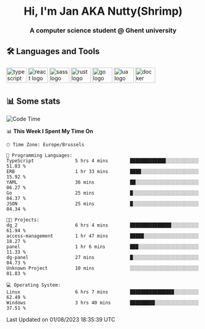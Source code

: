 <h1 align="center">Hi, I'm Jan AKA Nutty(Shrimp)</h1>
<h3 align="center">A computer science student @ Ghent university</h3>

<h2 align="left">🛠️ Languages and Tools</h2>

###

<div align="left">
  <img src="https://cdn.jsdelivr.net/gh/devicons/devicon/icons/typescript/typescript-original.svg" height="40" width="52" alt="typescript logo"  />
  <img src="https://cdn.jsdelivr.net/gh/devicons/devicon/icons/react/react-original.svg" height="40" width="52" alt="react logo"  />
  <img src="https://cdn.jsdelivr.net/gh/devicons/devicon/icons/sass/sass-original.svg" height="40" width="52" alt="sass logo"  />
  <img src="https://cdn.jsdelivr.net/gh/devicons/devicon/icons/rust/rust-plain.svg" height="40" width="52" alt="rust logo"  />
  <img src="https://cdn.jsdelivr.net/gh/devicons/devicon/icons/go/go-original.svg" height="40" width="52" alt="go logo"  />
  <img src="https://cdn.jsdelivr.net/gh/devicons/devicon/icons/lua/lua-original.svg" height="40" width="52" alt="lua logo"  />
  <img src="https://cdn.jsdelivr.net/gh/devicons/devicon/icons/docker/docker-original.svg" height="40" width="52" alt="docker logo"  />
</div>

<h2>📊 Some stats</h2>

<!--START_SECTION:waka-->
![Code Time](http://img.shields.io/badge/Code%20Time-3%2C454%20hrs%2016%20mins-blue)

📊 **This Week I Spent My Time On** 

```text
🕑︎ Time Zone: Europe/Brussels

💬 Programming Languages: 
TypeScript               5 hrs 4 mins        █████████████░░░░░░░░░░░░   51.83 % 
ERB                      1 hr 33 mins        ████░░░░░░░░░░░░░░░░░░░░░   15.92 % 
YAML                     36 mins             ██░░░░░░░░░░░░░░░░░░░░░░░   06.27 % 
Go                       25 mins             █░░░░░░░░░░░░░░░░░░░░░░░░   04.37 % 
JSON                     25 mins             █░░░░░░░░░░░░░░░░░░░░░░░░   04.34 % 

🐱‍💻 Projects: 
dg_2                     6 hrs 4 mins        ███████████████░░░░░░░░░░   61.94 % 
access-management        1 hr 47 mins        █████░░░░░░░░░░░░░░░░░░░░   18.27 % 
panel                    1 hr 6 mins         ███░░░░░░░░░░░░░░░░░░░░░░   11.33 % 
dg-panel                 27 mins             █░░░░░░░░░░░░░░░░░░░░░░░░   04.73 % 
Unknown Project          10 mins             ░░░░░░░░░░░░░░░░░░░░░░░░░   01.83 % 

💻 Operating System: 
Linux                    6 hrs 7 mins        ████████████████░░░░░░░░░   62.49 % 
Windows                  3 hrs 40 mins       █████████░░░░░░░░░░░░░░░░   37.51 % 
```


 Last Updated on 01/08/2023 18:35:39 UTC
<!--END_SECTION:waka-->
